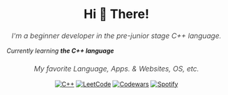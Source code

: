<h1 align="center">Hi 👋 There!</h1>
<h3 align="center" style="font-weight: 300;"><em>I'm a beginner developer in the pre-junior stage C++ language.</em></h3>

 _Currently learning **the C++ language**_

<div align="center">
  <h3 style="font-weight: 300;"><em>My favorite Language, Apps. & Websites, OS, etc.</em></h3>

  <p align="center">
    <a href="https://github.com/marktyrkba"><img src="https://img.shields.io/badge/c++-%2300599C.svg?style=for-the-badge&logo=c%2B%2B&logoColor=white" alt="C++"></a>
    <a href="https://www.leetcode.com/paink1ller/"><img src="https://img.shields.io/badge/LeetCode-000000?style=for-the-badge&logo=LeetCode&logoColor=#d16c06" alt="LeetCode"></a>
    <a href="https://www.codewars.com/users/painkilla"><img src="https://img.shields.io/badge/Codewars-B1361E?style=for-the-badge&logo=codewars&logoColor=grey" alt="Codewars"></a>
    <a href="https://open.spotify.com/user/31bgecbvduwhviiqkwjtqiuxqgay?si=63eefa577ab64bb0"><img src="https://img.shields.io/badge/Spotify-1ED760?style=for-the-badge&logo=spotify&logoColor=white" alt="Spotify"></a>
  </p>
</div>

